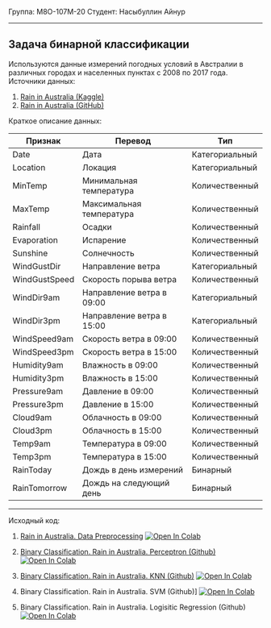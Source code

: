 Группа: М8О-107М-20 Студент: Насыбуллин Айнур

---

## Задача бинарной классификации

Используются данные измерений погодных условий в Австралии в различных городах и населенных пунктах с 2008 по 2017 года. Источники данных: 
1. [Rain in Australia (Kaggle)](https://www.kaggle.com/jsphyg/weather-dataset-rattle-package)
2. [Rain in Australia (GitHub)](https://raw.githubusercontent.com/Aynur19/Machine-Learning/main/data/weatherAUS/weatherAUS.csv)

Краткое описание данных:

|Признак|Перевод|Тип|
|---|---|---|
|Date|Дата|Категориальный|
|Location|Локация|Категориальный|
|MinTemp|Минимальная температура|Количественный|
|MaxTemp|Максимальная температура|Количественный|
|Rainfall|Осадки|Количественный|
|Evaporation|Испарение|Количественный|
|Sunshine|Солнечность|Количественный|
|WindGustDir|Направление ветра|Категориальный|
|WindGustSpeed|Скорость порыва ветра|Количественный|
|WindDir9am|Направление ветра в 09:00|Категориальный|
|WindDir3pm|Направление ветра в 15:00|Категориальный|
|WindSpeed9am|Скорость ветра в 09:00|Количественный|
|WindSpeed3pm|Скорость ветра в 15:00|Количественный|
|Humidity9am|Влажность в 09:00|Количественный|
|Humidity3pm|Влажность в 15:00|Количественный|
|Pressure9am|Давление в 09:00|Количественный|
|Pressure3pm|Давление в 15:00|Количественный|
|Cloud9am|Облачность в 09:00|Количественный|
|Cloud3pm|Облачность в 15:00|Количественный|
|Temp9am|Температура в 09:00|Количественный|
|Temp3pm|Температура в 15:00|Количественный|
|RainToday|Дождь в день измерений|Бинарный|
|RainTomorrow|Дождь на следующий день|Бинарный|

---

Исходный код:
1. [Rain in Australia. Data Preprocessing](https://github.com/Aynur19/Machine-Learning/blob/main/Notebooks/BinaryClassification/RaininAustralia/RainInAustralia_DataPreprocessing.ipynb) [![Open In Colab](https://colab.research.google.com/assets/colab-badge.svg)](https://drive.google.com/file/d/1OmZrnvnUMpKpafuEY5wGz9P3sdZ2-SL-/view?usp=sharing)


1. [Binary Classification. Rain in Australia. Perceptron (Github)](https://github.com/Aynur19/Machine-Learning/blob/main/Notebooks/BinaryClassification_RainInAustralia_Perceptron.ipynb) [![Open In Colab](https://colab.research.google.com/assets/colab-badge.svg)](https://drive.google.com/file/d/1H_ypHu4dBrQv79lTEFvPEdXKhhDzOJ5d/view?usp=sharing)

2. [Binary Classification. Rain in Australia. KNN (Github)](https://github.com/Aynur19/Machine-Learning/blob/main/Notebooks/BinaryClassification_RainInAustralia_KNN.ipynb) [![Open In Colab](https://colab.research.google.com/assets/colab-badge.svg)](https://drive.google.com/file/d/1g_7zLYUvGR5C4Rd0UUKFk6Uh3t7fz_IR/view?usp=sharing)

2. Binary Classification. Rain in Australia. SVM (Github)] [![Open In Colab](https://colab.research.google.com/assets/colab-badge.svg)](https://drive.google.com/file/d/1Bmy5ZbowsoxAUlTG554YKkxe6cGmxLE8/view?usp=sharing)

2. Binary Classification. Rain in Australia. Logisitic Regression (Github) [![Open In Colab](https://colab.research.google.com/assets/colab-badge.svg)](https://drive.google.com/file/d/1jR_4s4h85UkNc2lol0vwJPE0eHVh53Jx/view?usp=sharing)